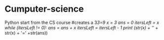 # Cumputer-science
Python start from the CS course
#creates a 3*3=9
x = 3
ans = 0
itersLeft = x
while (itersLeft != 0):
    ans = ans + x
    itersLeft = itersLeft - 1
print (str(x) + '*' + str(x) + '=' +str(ans))
